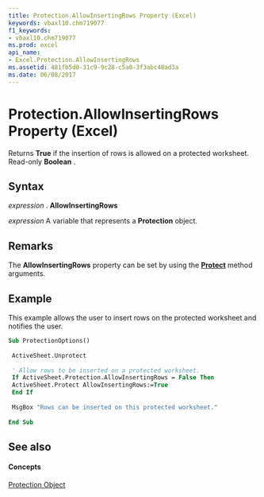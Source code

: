 ```yaml
---
title: Protection.AllowInsertingRows Property (Excel)
keywords: vbaxl10.chm719077
f1_keywords:
- vbaxl10.chm719077
ms.prod: excel
api_name:
- Excel.Protection.AllowInsertingRows
ms.assetid: 481fb5d0-31c9-9c28-c5a0-3f3abc48ad3a
ms.date: 06/08/2017
---
```



# Protection.AllowInsertingRows Property (Excel)

Returns  **True** if the insertion of rows is allowed on a protected worksheet. Read-only **Boolean** .


## Syntax

 _expression_ . **AllowInsertingRows**

 _expression_ A variable that represents a **Protection** object.


## Remarks

The  **AllowInsertingRows** property can be set by using the **[Protect](Excel.Worksheet.Protect.md)** method arguments.


## Example

This example allows the user to insert rows on the protected worksheet and notifies the user.


```vb
Sub ProtectionOptions() 
 
 ActiveSheet.Unprotect 
 
 ' Allow rows to be inserted on a protected worksheet. 
 If ActiveSheet.Protection.AllowInsertingRows = False Then 
 ActiveSheet.Protect AllowInsertingRows:=True 
 End If 
 
 MsgBox "Rows can be inserted on this protected worksheet." 
 
End Sub
```


## See also


#### Concepts


[Protection Object](Excel.Protection.md)

